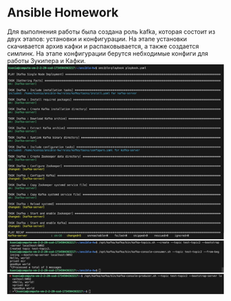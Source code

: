 # Ansible Homework

Для выполнения работы была создана роль kafka, которая состоит из двух этапов: установки и конфигурации.
На этапе установки скачивается архив кафки и распаковывается, а также создается симлинк.
На этапе конфигурации берутся небходимые конфиги для работы Зукипера и Кафки.
![Запуск](readme/Screenshot1.png)
![Пример работы](readme/Screenshot2.png)
![Пример работы](readme/Screenshot3.png)
